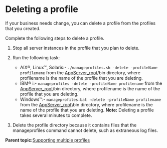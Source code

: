 # Deleting a profile

If your business needs change, you can delete a profile from the profiles that you created.

Complete the following steps to delete a profile.

1.  Stop all server instances in the profile that you plan to delete.

2.  Run the following task:

    -   AIX®, Linux™, Solaris:- `./manageprofiles.sh -delete -profileName profilename` from the [AppServer\_root](../reference/wpsdirstr.md#was_root)/bin directory, where profilename is the name of the profile that you are deleting.
    -   IBM® i:- `manageprofiles -delete -profileName profilename` from the [AppServer\_root](../reference/wpsdirstr.md#was_root)/bin directory, where profilename is the name of the profile that you are deleting.
    -   Windows™:- `manageprofiles.bat -delete -profileName profilename` from the [AppServer\_root](../reference/wpsdirstr.md#was_root)\\bin directory, where profilename is the name of the profile that you are deleting.
    **Note:** Deleting a profile takes several minutes to complete.

3.  Delete the profile directory because it contains files that the manageprofiles command cannot delete, such as extraneous log files.


**Parent topic:**[Supporting multiple profiles](../install/sup_mult_prof.md)

